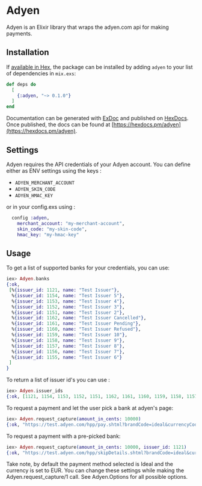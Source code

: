 # Adyen

Adyen is an Elixir library that wraps the adyen.com api for making
payments.

## Installation

If [available in Hex](https://hex.pm/docs/publish), the package can be installed
by adding `adyen` to your list of dependencies in `mix.exs`:

```elixir
def deps do
  [
    {:adyen, "~> 0.1.0"}
  ]
end
```

Documentation can be generated with [ExDoc](https://github.com/elixir-lang/ex_doc)
and published on [HexDocs](https://hexdocs.pm). Once published, the docs can
be found at [https://hexdocs.pm/adyen](https://hexdocs.pm/adyen).

## Settings
Adyen requires the API credentials of your Adyen account. You can define
either as ENV settings using the keys :
- `ADYEN_MERCHANT_ACCOUNT`
- `ADYEN_SKIN_CODE`
- `ADYEN_HMAC_KEY`

or in your config.exs using :

```elixir
  config :adyen,
    merchant_account: "my-merchant-account",
    skin_code: "my-skin-code",
    hmac_key: "my-hmac-key"
```

## Usage

To get a list of supported banks for your credentials, you can use:

```elixir
iex> Adyen.banks
{:ok,
 [%{issuer_id: 1121, name: "Test Issuer"},
  %{issuer_id: 1154, name: "Test Issuer 5"},
  %{issuer_id: 1153, name: "Test Issuer 4"},
  %{issuer_id: 1152, name: "Test Issuer 3"},
  %{issuer_id: 1151, name: "Test Issuer 2"},
  %{issuer_id: 1162, name: "Test Issuer Cancelled"},
  %{issuer_id: 1161, name: "Test Issuer Pending"},
  %{issuer_id: 1160, name: "Test Issuer Refused"},
  %{issuer_id: 1159, name: "Test Issuer 10"},
  %{issuer_id: 1158, name: "Test Issuer 9"},
  %{issuer_id: 1157, name: "Test Issuer 8"},
  %{issuer_id: 1156, name: "Test Issuer 7"},
  %{issuer_id: 1155, name: "Test Issuer 6"}
 ]
}
```

To return a list of issuer id's you can use :

```elixir
iex> Adyen.issuer_ids
{:ok, [1121, 1154, 1153, 1152, 1151, 1162, 1161, 1160, 1159, 1158, 1157, 1156, 1155]}
```

To request a payment and let the user pick a bank at adyen's page:

```elixir
iex> Adyen.request_capture(amount_in_cents: 10000)
{:ok, "https://test.adyen.com/hpp/pay.shtml?brandCode=ideal&currencyCode=EUR&merchantAccount=BondsPlatform&merchantReference=64b6785d-3bfc-4df5-98f4-9ee6c122e48a&merchantSig=wtrHpjhykN5lIBkMKscOh6%2BgBJbJTtHRQGGJF86oZbw%3D&paymentAmount=10000&sessionValidity=2017-10-03T13%3A30%3A18%2B00%3A00&skinCode=Y5mxfUVI"}
```

To request a payment with a pre-picked bank:
```elixir
iex> Adyen.request_capture(amount_in_cents: 10000, issuer_id: 1121)
{:ok, "https://test.adyen.com/hpp/skipDetails.shtml?brandCode=ideal&currencyCode=EUR&issuerId=1121&merchantAccount=BondsPlatform&merchantReference=08b69494-97fa-41c2-a637-fcdebf53bf55&merchantSig=1B6ahlrK7nQc11oQxy9w2FU9N8HPRJL1YezDDxP5BZg%3D&paymentAmount=10000&sessionValidity=2017-10-03T13%3A32%3A07%2B00%3A00&skinCode=Y5mxfUVI"}
```

Take note, by default the payment method selected is Ideal and the
currency is set to EUR. You can change these settings while making the
Adyen.request_capture/1 call. See Adyen.Options for all possible options.
